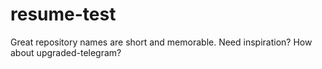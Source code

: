 # resume-test
Great repository names are short and memorable. Need inspiration? How about upgraded-telegram?
